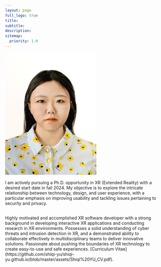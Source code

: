 ```yaml
---
layout: page
full_logo: true
title: 
subtitle: 
description:  
sitemap:
  priority: 1.0
---
```

<img src="assets/img/photo.jpg" alt="Your Name" style="width: 300px; height: 400px;">
<p class="describe-text">I am actively pursuing a Ph.D. opportunity in XR (Extended Reality) with a desired start date in fall 2024. My objective is to explore the intricate relationship between technology, design, and user experience, with a particular emphasis on improving usability and tackling issues pertaining to security and privacy.</p>
<br>
Highly motivated and accomplished XR software developer with a strong background in developing interactive XR applications and conducting research in XR environments. Possesses a solid understanding of cyber threats and intrusion detection in XR, and a demonstrated ability to collaborate effectively in multidisciplinary teams to deliver innovative solutions. Passionate about pushing the boundaries of XR technology to create easy-to-use and safe experiences. [Curriculum Vitae](https://github.com/shiqi-yu/shiqi-yu.github.io/blob/master/assets/Shiqi%20YU_CV.pdf).



<br>
<br>
<br>
<br>
<br>
<br>
<br>
